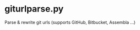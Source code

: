 giturlparse.py
==============

Parse &amp; rewrite git urls (supports GitHub, Bitbucket, Assembla ...)
